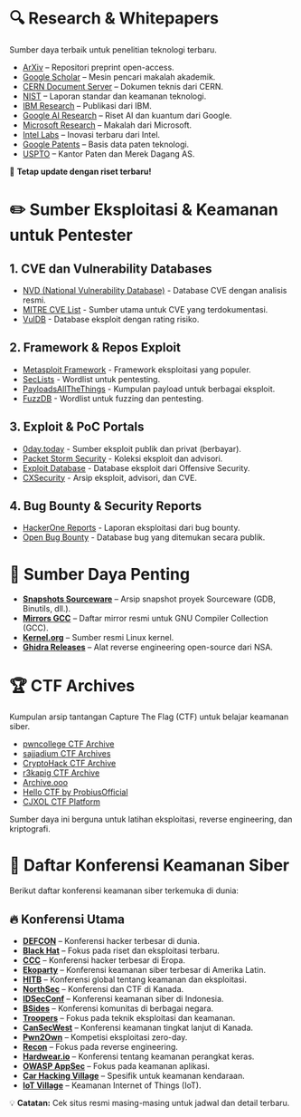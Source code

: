 # 🔍 Research & Whitepapers  

Sumber daya terbaik untuk penelitian teknologi terbaru.  

- [ArXiv](https://arxiv.org) – Repositori preprint open-access.  
- [Google Scholar](https://scholar.google.com) – Mesin pencari makalah akademik.  
- [CERN Document Server](https://cds.cern.ch) – Dokumen teknis dari CERN.  
- [NIST](https://www.nist.gov) – Laporan standar dan keamanan teknologi.  
- [IBM Research](https://research.ibm.com/publications) – Publikasi dari IBM.  
- [Google AI Research](https://ai.google/research/) – Riset AI dan kuantum dari Google.  
- [Microsoft Research](https://www.microsoft.com/en-us/research/) – Makalah dari Microsoft.  
- [Intel Labs](https://www.intel.com/content/www/us/en/research/overview.html) – Inovasi terbaru dari Intel.  
- [Google Patents](https://patents.google.com) – Basis data paten teknologi.  
- [USPTO](https://www.uspto.gov) – Kantor Paten dan Merek Dagang AS.  

🚀 **Tetap update dengan riset terbaru!**


# ✏️ Sumber Eksploitasi & Keamanan untuk Pentester

## 1. CVE dan Vulnerability Databases
- [NVD (National Vulnerability Database)](https://nvd.nist.gov/) - Database CVE dengan analisis resmi.
- [MITRE CVE List](https://cve.mitre.org/) - Sumber utama untuk CVE yang terdokumentasi.
- [VulDB](https://vuldb.com/) - Database eksploit dengan rating risiko.

## 2. Framework & Repos Exploit
- [Metasploit Framework](https://www.metasploit.com/) - Framework eksploitasi yang populer.
- [SecLists](https://github.com/danielmiessler/SecLists) - Wordlist untuk pentesting.
- [PayloadsAllTheThings](https://github.com/swisskyrepo/PayloadsAllTheThings) - Kumpulan payload untuk berbagai eksploit.
- [FuzzDB](https://github.com/fuzzdb-project/fuzzdb) - Wordlist untuk fuzzing dan pentesting.

## 3. Exploit & PoC Portals
- [0day.today](https://0day.today/) - Sumber eksploit publik dan privat (berbayar).  
- [Packet Storm Security](https://packetstormsecurity.com/) - Koleksi eksploit dan advisori.  
- [Exploit Database](https://www.exploit-db.com/) - Database eksploit dari Offensive Security.  
- [CXSecurity](https://cxsecurity.com/) - Arsip eksploit, advisori, dan CVE.

## 4. Bug Bounty & Security Reports
- [HackerOne Reports](https://hackerone.com/hacktivity) - Laporan eksploitasi dari bug bounty.
- [Open Bug Bounty](https://www.openbugbounty.org/) - Database bug yang ditemukan secara publik.



# 💎 Sumber Daya Penting  

- **[Snapshots Sourceware](https://snapshots.sourceware.org/)** – Arsip snapshot proyek Sourceware (GDB, Binutils, dll.). 
- **[Mirrors GCC](https://gcc.gnu.org/mirrors.html)** – Daftar mirror resmi untuk GNU Compiler Collection (GCC).  
- **[Kernel.org](https://kernel.org/)** – Sumber resmi Linux kernel.  
- **[Ghidra Releases](https://github.com/NationalSecurityAgency/ghidra/releases)** – Alat reverse engineering open-source dari NSA.




# 🏆 CTF Archives

Kumpulan arsip tantangan Capture The Flag (CTF) untuk belajar keamanan siber.  

- [pwncollege CTF Archive](https://github.com/pwncollege/ctf-archive)  
- [sajjadium CTF Archives](https://github.com/sajjadium/ctf-archives)  
- [CryptoHack CTF Archive](https://cryptohack.org/challenges/ctf-archive/)  
- [r3kapig CTF Archive](https://r3kapig-not1on.notion.site/Index-docs-format-09007cb92ef649838d8057a64f0d99dc)  
- [Archive.ooo](https://archive.ooo/)  
- [Hello CTF by ProbiusOfficial](https://github.com/ProbiusOfficial/Hello-CTF)  
- [CJXOL CTF Platform](https://www.cjxol.com/)  

Sumber daya ini berguna untuk latihan eksploitasi, reverse engineering, dan kriptografi.



# 📌 Daftar Konferensi Keamanan Siber

Berikut daftar konferensi keamanan siber terkemuka di dunia:

## 🔥 Konferensi Utama
- **[DEFCON](https://defcon.org/)** – Konferensi hacker terbesar di dunia.  
- **[Black Hat](https://www.blackhat.com/)** – Fokus pada riset dan eksploitasi terbaru.  
- **[CCC](https://www.ccc.de/en/)** – Konferensi hacker terbesar di Eropa.  
- **[Ekoparty](https://ekoparty.org/)** – Konferensi keamanan siber terbesar di Amerika Latin.  
- **[HITB](https://conference.hitb.org/)** – Konferensi global tentang keamanan dan eksploitasi.  
- **[NorthSec](https://nsec.io/)** – Konferensi dan CTF di Kanada.  
- **[IDSecConf](https://www.its.ac.id/news/2024/10/30/gelar-idsecconf-2024-its-kupas-bahasan-siber-security/)** – Konferensi keamanan siber di Indonesia.  
- **[BSides](https://www.securitybsides.com/)** – Konferensi komunitas di berbagai negara.  
- **[Troopers](https://www.troopers.de/)** – Fokus pada teknik eksploitasi dan keamanan.  
- **[CanSecWest](https://cansecwest.com/)** – Konferensi keamanan tingkat lanjut di Kanada.  
- **[Pwn2Own](https://www.zerodayinitiative.com/Pwn2Own/)** – Kompetisi eksploitasi zero-day.  
- **[Recon](https://recon.cx/)** – Fokus pada reverse engineering.  
- **[Hardwear.io](https://hardwear.io/)** – Konferensi tentang keamanan perangkat keras.  
- **[OWASP AppSec](https://owasp.org/events/)** – Fokus pada keamanan aplikasi.  
- **[Car Hacking Village](https://www.carhackingvillage.com/)** – Spesifik untuk keamanan kendaraan.  
- **[IoT Village](https://www.iotvillage.org/)** – Keamanan Internet of Things (IoT).  

💡 **Catatan:** Cek situs resmi masing-masing untuk jadwal dan detail terbaru.
